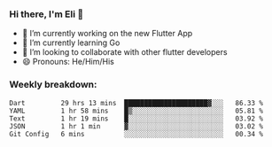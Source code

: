 ### Hi there, I'm Eli 👋
- 🔭 I’m currently working on the new Flutter App
- 🌱 I’m currently learning Go
- 🦄 I’m looking to collaborate with other flutter developers
- 😄 Pronouns: He/Him/His

### Weekly breakdown:
<!--START_SECTION:waka-->
```text
Dart         29 hrs 13 mins  █████████████████████▓░░░   86.33 % 
YAML         1 hr 58 mins    █▒░░░░░░░░░░░░░░░░░░░░░░░   05.81 % 
Text         1 hr 19 mins    █░░░░░░░░░░░░░░░░░░░░░░░░   03.92 % 
JSON         1 hr 1 min      ▓░░░░░░░░░░░░░░░░░░░░░░░░   03.02 % 
Git Config   6 mins          ░░░░░░░░░░░░░░░░░░░░░░░░░   00.34 % 
```
<!--END_SECTION:waka-->
